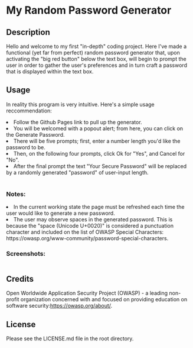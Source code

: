 # My Random Password Generator

## Description

Hello and welcome to my first "in-depth" coding project. Here I've made a functional (yet far from perfect) random password generator that, upon activating the "big red button" below the text box, will begin to prompt the user in order to gather the user's preferences and in turn craft a password that is displayed within the text box.

## Usage

In reality this program is very intuitive. Here's a simple usage reccommendation:

<li>Follow the Github Pages link to pull up the generator.
<li>You will be welcomed with a popout alert; from here, you can click on the Generate Password.
<li>There will be five prompts; first, enter a number length you'd like the password to be.
<li>Then, on the following four prompts, click Ok for "Yes", and Cancel for "No".
<li>After the final prompt the text "Your Secure Password" will be replaced by a randomly generated "password" of user-input length.
<br>

</br>

### Notes:

<li>In the current working state the page must be refreshed each time the user would like to generate a new password.
<li>The user may observe spaces in the generated password. This is because the "space (Unicode U+0020)" is considered a punctuation character and included on the list of OWASP Special Characters: https://owasp.org/www-community/password-special-characters.

### Screenshots:

![]()

## Credits

Open Worldwide Application Security Project (OWASP) - a leading non-profit organization concerned with and focused on providing education on software security:https://owasp.org/about/.

## License

Please see the LICENSE.md file in the root directory.
